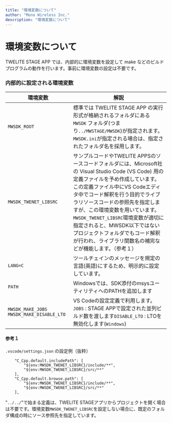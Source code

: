 ```yaml
---
title: "環境変数について"
author: "Mono Wireless Inc."
description: "環境変数について"
---
```


# 環境変数について

TWELITE STAGE APP では、内部的に環境変数を設定して make などのビルドプログラムの動作を行います。事前に環境変数の設定は不要です。



### 内部的に設定される環境変数

|  環境変数   |  解説   |
| --- | --- |
| `MWSDK_ROOT`          | 標準では TWELITE STAGE APP の実行形式が格納されるフォルダにある `MWSDK` フォルダ(つまり`../MWSTAGE/MWSDK`)が指定されます。 `MWSDK.ini`が指定される場合は、指定されたフォルダ名を採用します。                                                                                                                                                                     |
| `MWSDK_TWENET_LIBSRC` | サンプルコードやTWELITE APPSのソースコードフォルダには、Microsoft社の Visual Studio Code (VS Code) 用の定義ファイルを予め作成しています。この定義ファイル中にVS Codeエディタ中でコード解釈を行う目的でライブラリソースコードの参照先を指定しますが、この環境変数を用いています。<br />`MWSDK_TWENET_LIBSRC`環境変数が適切に指定されると、MWSDK以下ではないプロジェクトフォルダでもコード解釈が行われ、ライブラリ関数名の補完などが機能します。（参考１） |
| `LANG=C`              | ツールチェインのメッセージを規定の言語(英語)にするため、明示的に設定しています。                                                                                                                                                                                                                                                        |
| `PATH`                | Windowsでは、SDK添付のmsysユーティリティへのPATHを追加します                                                                                                                                                                                                                                                          |
| `MWSDK_MAKE_JOBS` `MWSDK_MAKE_DISABLE_LTO`      | VS Codeの設定定義で利用します。`JOBS` : STAGE APPで設定された並列ビルド数を渡します`DISABLE_LTO` : LTOを無効化します(`Windows`)|


#### 参考１

`.vscode/settings.json` の設定例（抜粋）

```
    "C_Cpp.default.includePath": [
        "${env:MWSDK_TWENET_LIBSRC}/include/**",
        "${env:MWSDK_TWENET_LIBSRC}/src/**"
    ],
    "C_Cpp.default.browse.path": [
        "${env:MWSDK_TWENET_LIBSRC}/include/**",
        "${env:MWSDK_TWENET_LIBSRC}/src/**"
    ],
```

"`../../`"で始まる定義は、TWELITE STAGEアプリからプロジェクトを開く場合は不要です。環境変数`MWSDK_TWENET_LIBSRC`を設定しない場合に、既定のフォルダ構成の時にソース参照先を指定しています。
